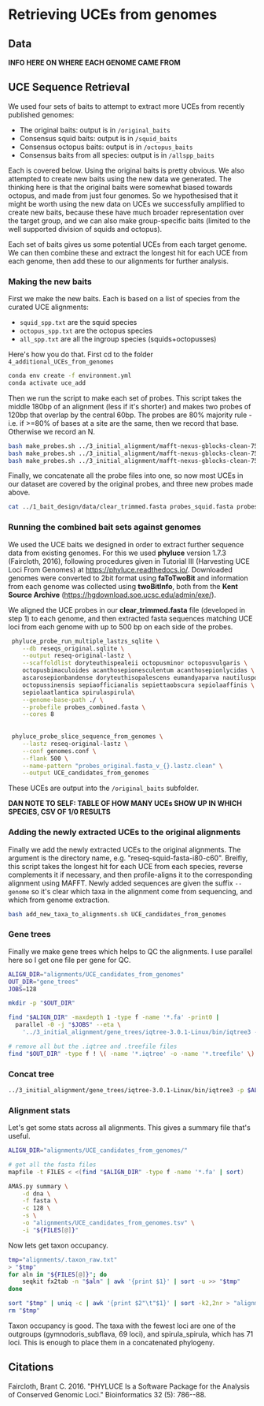 # Retrieving UCEs from genomes

## Data

**INFO HERE ON WHERE EACH GENOME CAME FROM**

## UCE Sequence Retrieval

We used four sets of baits to attempt to extract more UCEs from recently published genomes:

-   The original baits: output is in `/original_baits`
-   Consensus squid baits: output is in `/squid_baits`
-   Consensus octopus baits: output is in `/octopus_baits`
-   Consensus baits from all species: output is in `/allspp_baits`

Each is covered below. Using the original baits is pretty obvious. We also attempted to create new baits using the new data we generated. The thinking here is that the original baits were somewhat biased towards octopus, and made from just four genomes. So we hypothesised that it might be worth using the new data on UCEs we successfully amplified to create new baits, because these have much broader representation over the target group, and we can also make group-specific baits (limited to the well supported division of squids and octopus).

Each set of baits gives us some potential UCEs from each target genome. We can then combine these and extract the longest hit for each UCE from each genome, then add these to our alignments for further analysis.

### Making the new baits

First we make the new baits. Each is based on a list of species from the curated UCE alignments:

-   `squid_spp.txt` are the squid species
-   `octopus_spp.txt` are the octopus species
-   `all_spp.txt` are all the ingroup species (squids+octopusses)

Here's how you do that. First cd to the folder `4_additional_UCEs_from_genomes`

``` bash
conda env create -f environment.yml 
conda activate uce_add
```

Then we run the script to make each set of probes. This script takes the middle 180bp of an alignment (less if it's shorter) and makes two probes of 120bp that overlap by the central 60bp. The probes are 80% majority rule - i.e. if \>=80% of bases at a site are the same, then we record that base. Otherwise we record an N.

``` bash
bash make_probes.sh ../3_initial_alignment/mafft-nexus-gblocks-clean-75p/ squid_spp.txt probes_squid.fasta 
bash make_probes.sh ../3_initial_alignment/mafft-nexus-gblocks-clean-75p/ octopus_spp.txt probes_octopus.fasta 
bash make_probes.sh ../3_initial_alignment/mafft-nexus-gblocks-clean-75p/ all_spp.txt probes_all.fasta 
```

Finally, we concatenate all the probe files into one, so now most UCEs in our dataset are covered by the original probes, and three new probes made above.

``` bash
cat ../1_bait_design/data/clear_trimmed.fasta probes_squid.fasta probes_octopus.fasta probes_all.fasta > probes_combined.fasta
```

### Running the combined bait sets against genomes

We used the UCE baits we designed in order to extract further sequence data from existing genomes. For this we used **phyluce** version 1.7.3 (Faircloth, 2016), following procedures given in Tutorial III (Harvesting UCE Loci From Genomes) at <https://phyluce.readthedocs.io/>. Downloaded genomes were converted to 2bit format using **faToTwoBit** and information from each genome was collected using **twoBitInfo**, both from the **Kent Source Archive** (<https://hgdownload.soe.ucsc.edu/admin/exe/>).

We aligned the UCE probes in our **clear_trimmed.fasta** file (developed in step 1) to each genome, and then extracted fasta sequences matching UCE loci from each genome with up to 500 bp on each side of the probes.

``` bash
 phyluce_probe_run_multiple_lastzs_sqlite \
    --db reseqs_original.sqlite \
    --output reseq-original-lastz \
    --scaffoldlist doryteuthispealeii octopusminor octopusvulgaris \
    octopusbimaculoides acanthosepionesculentum acanthosepionlycidas \
    ascarosepionbandense doryteuthisopalescens eumandyaparva nautiluspompilius \
    octopussinensis sepiaofficianalis sepiettaobscura sepiolaaffinis \
    sepiolaatlantica spirulaspirula\
    --genome-base-path ./ \
    --probefile probes_combined.fasta \
    --cores 8
    
    
 phyluce_probe_slice_sequence_from_genomes \
    --lastz reseq-original-lastz \
    --conf genomes.conf \
    --flank 500 \
    --name-pattern "probes_original.fasta_v_{}.lastz.clean" \
    --output UCE_candidates_from_genomes
```

These UCEs are output into the `/original_baits` subfolder.

**DAN NOTE TO SELF: TABLE OF HOW MANY UCEs SHOW UP IN WHICH SPECIES, CSV OF 1/0 RESULTS**

### Adding the newly extracted UCEs to the original alignments

Finally we add the newly extracted UCEs to the original alignments. The argument is the directory name, e.g. "reseq-squid-fasta-i80-c60". Breifly, this script takes the longest hit for each UCE from each species, reverse complements it if necessary, and then profile-aligns it to the corresponding alignment using MAFFT. Newly added sequences are given the suffix `--genome` so it's clear which taxa in the alignment come from sequencing, and which from genome extraction.

``` bash
bash add_new_taxa_to_alignments.sh UCE_candidates_from_genomes
```

### Gene trees

Finally we make gene trees which helps to QC the alignments. I use parallel here so I get one file per gene for QC.

``` bash
ALIGN_DIR="alignments/UCE_candidates_from_genomes" 
OUT_DIR="gene_trees"
JOBS=128

mkdir -p "$OUT_DIR"

find "$ALIGN_DIR" -maxdepth 1 -type f -name '*.fa' -print0 |
  parallel -0 -j "$JOBS" --eta \
    '../3_initial_alignment/gene_trees/iqtree-3.0.1-Linux/bin/iqtree3 -s {} -m MFP -nt 1 -pre '"$OUT_DIR"'/{/.}'

# remove all but the .iqtree and .treefile files
find "$OUT_DIR" -type f ! \( -name '*.iqtree' -o -name '*.treefile' \) -delete
```

### Concat tree

``` bash
../3_initial_alignment/gene_trees/iqtree-3.0.1-Linux/bin/iqtree3 -p $ALIGN_DIR --prefix concat_merge -m MFP+MERGE -B 1000 -T 128
```

### Alignment stats

Let's get some stats across all alignments. This gives a summary file that's useful.

``` bash
ALIGN_DIR="alignments/UCE_candidates_from_genomes/"

# get all the fasta files
mapfile -t FILES < <(find "$ALIGN_DIR" -type f -name '*.fa' | sort)

AMAS.py summary \
    -d dna \
    -f fasta \
    -c 128 \
    -s \
    -o "alignments/UCE_candidates_from_genomes.tsv" \
    -i "${FILES[@]}"
```

Now lets get taxon occupancy.

``` bash
tmp="alignments/.taxon_raw.txt"
> "$tmp"
for aln in "${FILES[@]}"; do
    seqkit fx2tab -n "$aln" | awk '{print $1}' | sort -u >> "$tmp"
done

sort "$tmp" | uniq -c | awk '{print $2"\t"$1}' | sort -k2,2nr > "alignments/taxon_counts.tsv"
rm "$tmp"
```

Taxon occupancy is good. The taxa with the fewest loci are one of the outgroups (gymnodoris_subflava, 69 loci), and spirula_spirula, which has 71 loci. This is enough to place them in a concatenated phylogeny.

## Citations

Faircloth, Brant C. 2016. "PHYLUCE Is a Software Package for the Analysis of Conserved Genomic Loci." Bioinformatics 32 (5): 786--88.
